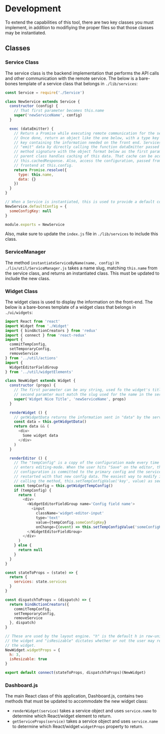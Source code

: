 # Development

To extend the capabilities of this tool, there are two key classes you must implement, in addition to modifiying the proper files so that those classes may be instantiated.

## Classes

### Service Class

The service class is the backend implementation that performs the API calls and other communication with the remote service. The below is a bare-bones template of a service class that belongs in `./lib/services`:

```Javascript
const Service = require('./Service')

class NewService extends Service {
  constructor (config) {
    // That first parameter becomes this.name
    super('newServiceName', config)
  }

  exec (dataEmitter) {
    // Return a Promise while executing remote communication for the service fetch. 
    // Once done, return an object like the one below, with a type key and a data 
    // key containing the information needed on the front end. Services may also
    // "emit" data by directly calling the function dataEmitter passed in the 
    // method signature with the object format below as the first parameter. The 
    // parent class handles caching of this data. That cache can be accessed at 
    // this.cachedResponse. Also, access the configuration, passed from the 
    // frontend at this.config.
    return Promise.resolve({
      type: this.name,
      data: {}
    })
  }
}

// When a Service is instantiated, this is used to provide a default configuration
NewService.defaultConfig = {
  someConfigKey: null
}

module.exports = NewService
```

Also, make sure to update the `index.js` file in `./lib/services` to include this class.

### ServiceManager

The method `instantiateServiceByName(name, config)` in `./liv/util/ServiceManager.js` takes a name slug, matching `this.name` from the service class, and returns an instantiated class. This must be updated to include the new class.

### Widget Class

The widget class is used to display the information on the front-end. The below is a bare-bones template of a widget class that belongs in `./ui/widgets`:

```Javascript
import React from 'react'
import Widget from './Widget'
import { bindActionCreators } from 'redux'
import { connect } from 'react-redux'
import {
  commitTempConfig,
  setTemporaryConfig,
  removeService
} from '../util/actions'
import {
  WidgetEditorFieldGroup
} from '../util/widgetElements'

class NewWidget extends Widget {
  constructor (props) {
    // The first parameter can be any string, used fo the widget's title, but the
    // second paramter must match the slug used for the name in the service class
    super('Widget Nice Title', 'newServiceName', props)
  }

  renderWidget () {
    // getWidgetData returns the information sent in "data" by the service class
    const data = this.getWidgetData()
    return data && (
      <div>
        Some widget data
      </div>
    )
  }

  renderEditor () {
    // The "tempConfig" is a copy of the configuration made every time the widget
    // enters editing-mode. When the user hits "Save" on the editor, that temp
    // configuration is committed to the primary config and the service class is
    // restarted with that new config data. The easiest way to modify it is by 
    // calling the method, this.setTempConfigValue('key', value) as seen below.
    const tempConfig = this.getWidgetTempConfig()
    if (tempConfig) {
      return (
        <div>
          <WidgetEditorFieldGroup name='Config field name'>
            <input 
              className='widget-editor-input' 
              type='text' 
              value={tempConfig.someConfigKey} 
              onChange={(event) => this.setTempConfigValue('someConfigKey', event.target.value)} />
          </WidgetEditorFieldGroup>
        </div>
      )
    } else {
      return null
    }
  }
}

const stateToProps = (state) => {
  return {
    services: state.services
  }
}

const dispatchToProps = (dispatch) => {
  return bindActionCreators({
    commitTempConfig,
    setTemporaryConfig,
    removeService
  }, dispatch)
}

// These are used by the layout engine. "h" is the default h in row-units for 
// the widget and "isResizable" dictates whether or not the user may resize
// the widget.
NewWidget.widgetProps = {
  h: 3,
  isResizable: true
}

export default connect(stateToProps, dispatchToProps)(NewWidget)
```

### Dashboard.js

The main React class of this application, Dashboard.js, contains two methods that must be updated to accommodate the new widget class:

* `renderWidget(service)` takes a service object and uses `service.name` to determine which React/widget element to return.
* `getServiceProps(service)` takes a service object and uses `service.name` to determine which React/widget `widgetProps` property to return.
